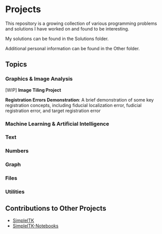 # Projects
This repository is a growing collection of various programming problems and solutions I have worked on and found to be interesting.

My solutions can be found in the Solutions folder.

Additional personal information can be found in the Other folder.

## Topics

### Graphics & Image Analysis
[WIP] **Image Tiling Project**

**Registration Errors Demonstration**: A brief demonstration of some key registration concepts, including fiducial localization error, fudicial registration error, and target registration error

### Machine Learning &  Artificial Intelligence

### Text

### Numbers

### Graph

### Files

### Utilities

## Contributions to Other Projects

* [SimpleITK](../../../SimpleITK)
* [SimpleITK-Notebooks](../../../SimpleITK-Notebooks)